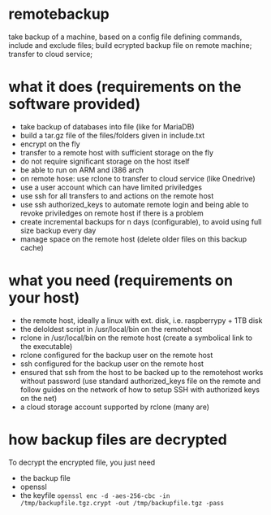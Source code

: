 # remotebackup
take backup of a machine, based on a config file defining commands, include and exclude files; build ecrypted backup file on remote machine; transfer to cloud service;

# what it does (requirements on the software provided)
- take backup of databases into file (like for MariaDB)
- build a tar.gz file of the files/folders given in include.txt
- encrypt on the fly
- transfer to a remote host with sufficient storage on the fly
- do not require significant storage on the host itself
- be able to run on ARM and i386 arch
- on remote hose: use rclone to transfer to cloud service (like Onedrive)
- use a user account which can have limited priviledges
- use ssh for all transfers to and actions on the remote host
- use ssh authorized_keys to automate remote login and being able to revoke priviledges on remote host if there is a problem
- create incremental backups for n days (configurable), to avoid using full size backup every day
- manage space on the remote host (delete older files on this backup cache)

# what you need (requirements on your host)
- the remote host, ideally a linux with ext. disk, i.e. raspberrypy + 1TB disk
- the deloldest script in /usr/local/bin on the remotehost
- rclone in /usr/local/bin on the remote host (create a symbolical link to the executable)
- rclone configured for the backup user on the remote host
- ssh configured for the backup user on the remote host
- ensured that ssh from the host to be backed up to the remotehost works without password (use standard authorized_keys file on the remote and follow guides on the network of how to setup SSH with authorized keys on the net)
- a cloud storage account supported by rclone (many are)

# how backup files are decrypted
To decrypt the encrypted file, you just need 
- the backup file
- openssl 
- the keyfile
`openssl enc -d -aes-256-cbc -in /tmp/backupfile.tgz.crypt -out /tmp/backupfile.tgz -pass`
